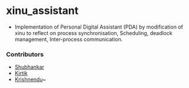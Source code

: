 # xinu_assistant
* Implementation of Personal Digital Assistant (PDA) by modification of xinu to reflect on process synchronisation, Scheduling, deadlock management, Inter-process communication.

### Contributors
* [Shubhankar](https://github.com/shobhi1310)
* [Kirtik](https://github.com/krish7777)
* [Krishnendu](https://github.com/kirtikjangale)~